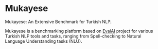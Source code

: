 # Mukayese

Mukayese: An Extensive Benchmark for Turkish NLP.

Mukayese is a benchmarking platform based on [EvalAI](https://github.com/Cloud-CV/EvalAI) project for various Turkish NLP tools and tasks, ranging from Spell-checking to Natural Language Understanding tasks (NLU).
